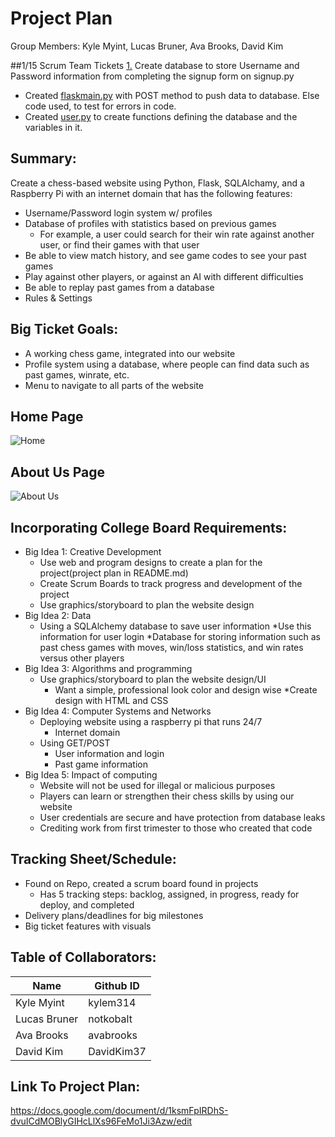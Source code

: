 # Project Plan
Group Members: Kyle Myint, Lucas Bruner, Ava Brooks, David Kim

##1/15 Scrum Team Tickets
[1.](https://github.com/kylem314/P5-Gim-Vamps-Project/projects/1#card-52921614) Create database to store Username and Password information from completing the signup form on signup.py
* Created [flaskmain.py](https://gist.github.com/avabrooks/96c41a7a5d4af780af861b4a422f4948) with POST method to push data to database. Else code used, to test for errors in code. 
* Created [user.py](https://gist.github.com/avabrooks/ea2f743a91e594ddd5afc01387217f3b) to create functions defining the database and the variables in it. 


## Summary: 
Create a chess-based website using Python, Flask, SQLAlchamy, and a Raspberry Pi with an internet domain that has the following features:
* Username/Password login system w/ profiles
* Database of profiles with statistics based on previous games
    * For example, a user could search for their win rate against another user, or find their games with that user
* Be able to view match history, and see game codes to see your past games
* Play against other players, or against an AI with different difficulties
* Be able to replay past games from a database
* Rules & Settings

## Big Ticket Goals:
* A working chess game, integrated into our website
* Profile system using a database, where people can find data such as past games, winrate, etc.
* Menu to navigate to all parts of the website

## Home Page
![Home](https://i.imgur.com/gNVUUmI.png)

## About Us Page
![About Us](https://i.imgur.com/wd0f1Ut.png)

## Incorporating College Board Requirements: 
* Big Idea 1: Creative Development
    * Use web and program designs to create a plan for the project(project plan in README.md)
    * Create Scrum Boards to track progress and development of the project
    * Use graphics/storyboard to plan the website design 
* Big Idea 2: Data
    * Using a SQLAlchemy database to save user information 
        *Use this information for user login
    *Database for storing information such as past chess games with moves, win/loss statistics, and win rates versus other players
* Big Idea 3: Algorithms and programming
    * Use graphics/storyboard to plan the website design/UI 
        * Want a simple, professional look color and design wise
    *Create design with HTML and CSS
* Big Idea 4: Computer Systems and Networks
    * Deploying website using a raspberry pi that runs 24/7
        * Internet domain
    * Using GET/POST
        * User information and login
        * Past game information
* Big Idea 5: Impact of computing
    * Website will not be used for illegal or malicious purposes
    * Players can learn or strengthen their chess skills by using our website
    * User credentials are secure and have protection from database leaks
    * Crediting work from first trimester to those who created that code

## Tracking Sheet/Schedule:
* Found on Repo, created a scrum board found in projects
    * Has 5 tracking steps: backlog, assigned, in progress, ready for deploy, and completed 
* Delivery plans/deadlines for big milestones
* Big ticket features with visuals

## Table of Collaborators:
| Name | Github ID |
| ------------- | ----------- | 
|Kyle Myint | kylem314 |
|Lucas Bruner | notkobalt |
|Ava Brooks | avabrooks |
|David Kim | DavidKim37 |

## Link To Project Plan:
https://docs.google.com/document/d/1ksmFpIRDhS-dvuICdMOBlyGIHcLlXs96FeMo1Ji3Azw/edit



